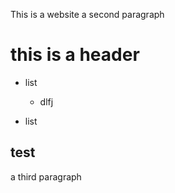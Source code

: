 This is a website
a second paragraph

# this is a header

- list
  - dlfj

- list

## test

a third paragraph
